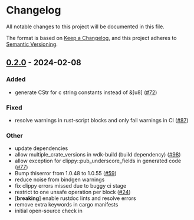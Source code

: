 # Changelog
All notable changes to this project will be documented in this file.

The format is based on [Keep a Changelog](https://keepachangelog.com/en/1.0.0/),
and this project adheres to [Semantic Versioning](https://semver.org/spec/v2.0.0.html).


## [0.2.0](https://github/microsoft/windows-drivers-rs/compare/wdk-sys-v0.1.0...wdk-sys-v0.2.0) - 2024-02-08

### Added
- generate CStr for c string constants instead of &[u8] ([#72](https://github/microsoft/windows-drivers-rs/pull/72))

### Fixed
- resolve warnings in rust-script blocks and only fail warnings in CI ([#87](https://github/microsoft/windows-drivers-rs/pull/87))

### Other
- update dependencies
- allow multiple_crate_versions in wdk-build (build dependency) ([#98](https://github/microsoft/windows-drivers-rs/pull/98))
- allow exception for clippy::pub_underscore_fields in generated code ([#77](https://github/microsoft/windows-drivers-rs/pull/77))
- Bump thiserror from 1.0.48 to 1.0.55 ([#59](https://github/microsoft/windows-drivers-rs/pull/59))
- reduce noise from bindgen warnings
- fix clippy errors missed due to buggy ci stage
- restrict to one unsafe operation per block ([#24](https://github/microsoft/windows-drivers-rs/pull/24))
- [**breaking**] enable rustdoc lints and resolve errors
- remove extra keywords in cargo manifests
- initial open-source check in
